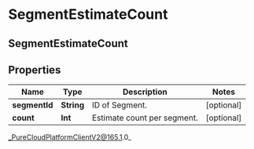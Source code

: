 # SegmentEstimateCount

## SegmentEstimateCount

## Properties

|Name | Type | Description | Notes|
|------------ | ------------- | ------------- | -------------|
| **segmentId** | **String** | ID of Segment. | [optional] |
| **count** | **Int** | Estimate count per segment. | [optional] |



_PureCloudPlatformClientV2@165.1.0_
